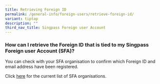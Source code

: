 ```yaml
---
title: Retrieving Foreign ID
permalink: /general-info/foreign-users/retrieve-foreign-id/
variant: tiptap
description: ""
third_nav_title: Singpass Foreign user Account
---
```

<h3>How can I retrieve the Foreign ID that is tied to my Singpass Foreign user Account (SFA)?</h3>
<p>You can check with your SFA organisation to confirm which Foreign ID and
email address have been registered.&nbsp;</p>
<p>Click <a href="https://go.gov.sg/singpass-sfa-rplist" rel="noopener" target="_blank"><u>here</u></a> for
the current list of SFA organisations.</p>